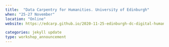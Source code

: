 ```yaml
---
title:  "Data Carpentry for Humanities. University of Edinburgh"
when: "25-27 November"
location: "Online"
website: https://edcarp.github.io/2020-11-25-edinburgh-dc-digital-humanities/

categories: jekyll update
type: workshop_announcement
---
```

